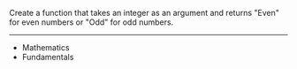 Create a function that takes an integer as an argument and returns "Even" for even numbers or "Odd" for odd numbers.

---

- Mathematics
- Fundamentals
